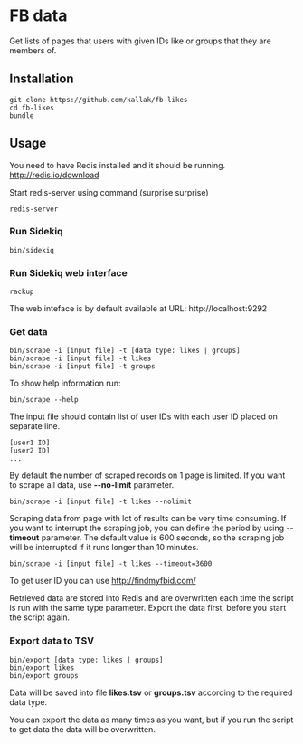 # FB data
Get lists of pages that users with given IDs like or groups that they are members of.

## Installation
```
git clone https://github.com/kallak/fb-likes
cd fb-likes
bundle
```

## Usage
You need to have Redis installed and it should be running.
http://redis.io/download

Start redis-server using command (surprise surprise)
```
redis-server
```

### Run Sidekiq
```
bin/sidekiq
```

### Run Sidekiq web interface
```
rackup
```

The web inteface is by default available at URL: http://localhost:9292

### Get data
```
bin/scrape -i [input file] -t [data type: likes | groups]
bin/scrape -i [input file] -t likes
bin/scrape -i [input file] -t groups
```

To show help information run:
```
bin/scrape --help
```

The input file should contain list of user IDs with each user ID placed on separate line.

```
[user1 ID]
[user2 ID]
...
```

By default the number of scraped records on 1 page is limited. If you want to scrape all data, use **--no-limit** parameter.
```
bin/scrape -i [input file] -t likes --nolimit
```
Scraping data from page with lot of results can be very time consuming. If you want to interrupt the scraping job, you can define the period by using **--timeout** parameter. The default value is 600 seconds, so the scraping job will be interrupted if it runs longer than 10 minutes.
```
bin/scrape -i [input file] -t likes --timeout=3600
```

To get user ID you can use http://findmyfbid.com/

Retrieved data are stored into Redis and are overwritten each time the script is run with the same type parameter. Export the data first, before you start the script again.

### Export data to TSV
```
bin/export [data type: likes | groups]
bin/export likes
bin/export groups
```

Data will be saved into file **likes.tsv** or **groups.tsv** according to the required data type.

You can export the data as many times as you want, but if you run the script to get data the data will be overwritten.
